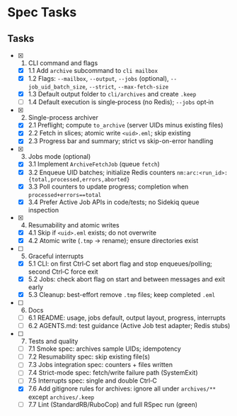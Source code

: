 # Spec Tasks

## Tasks

- [x] 1. CLI command and flags
  - [x] 1.1 Add `archive` subcommand to `cli mailbox`
  - [x] 1.2 Flags: `--mailbox`, `--output`, `--jobs` (optional), `--job_uid_batch_size`, `--strict`, `--max-fetch-size`
  - [x] 1.3 Default output folder to `cli/archives` and create `.keep`
  - [ ] 1.4 Default execution is single‑process (no Redis); `--jobs` opt‑in

- [x] 2. Single-process archiver
  - [x] 2.1 Preflight; compute `to_archive` (server UIDs minus existing files)
  - [x] 2.2 Fetch in slices; atomic write `<uid>.eml`; skip existing
  - [x] 2.3 Progress bar and summary; strict vs skip-on-error handling

- [x] 3. Jobs mode (optional)
  - [x] 3.1 Implement `ArchiveFetchJob` (queue `fetch`)
  - [x] 3.2 Enqueue UID batches; initialize Redis counters `nm:arc:<run_id>:{total,processed,errors,aborted}`
  - [x] 3.3 Poll counters to update progress; completion when `processed+errors==total`
  - [x] 3.4 Prefer Active Job APIs in code/tests; no Sidekiq queue inspection

- [x] 4. Resumability and atomic writes
  - [x] 4.1 Skip if `<uid>.eml` exists; do not overwrite
  - [x] 4.2 Atomic write (`.tmp` → rename); ensure directories exist

- [ ] 5. Graceful interrupts
  - [x] 5.1 CLI: on first Ctrl‑C set abort flag and stop enqueues/polling; second Ctrl‑C force exit
  - [x] 5.2 Jobs: check abort flag on start and between messages and exit early
  - [x] 5.3 Cleanup: best-effort remove `.tmp` files; keep completed `.eml`

- [ ] 6. Docs
  - [ ] 6.1 README: usage, jobs default, output layout, progress, interrupts
  - [ ] 6.2 AGENTS.md: test guidance (Active Job test adapter; Redis stubs)

- [ ] 7. Tests and quality
  - [ ] 7.1 Smoke spec: archives sample UIDs; idempotency
  - [ ] 7.2 Resumability spec: skip existing file(s)
  - [ ] 7.3 Jobs integration spec: counters + files written
  - [ ] 7.4 Strict-mode spec: fetch/write failure path (SystemExit)
  - [ ] 7.5 Interrupts spec: single and double Ctrl‑C
  - [x] 7.6 Add gitignore rules for archives: ignore all under `archives/**` except `archives/.keep`
  - [ ] 7.7 Lint (StandardRB/RuboCop) and full RSpec run (green)
